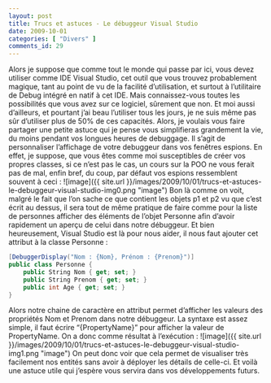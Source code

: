 ```yaml
---
layout: post
title: Trucs et astuces - Le débuggeur Visual Studio
date: 2009-10-01
categories: [ "Divers" ]
comments_id: 29 
---
```


Alors je suppose que comme tout le monde qui passe par ici, vous devez utiliser comme IDE Visual Studio, cet outil que vous trouvez probablement magique, tant au point de vu de la facilité d’utilisation, et surtout à l’utilitaire de Debug intégré en natif à cet IDE. Mais connaissez-vous toutes les possibilités que vous avez sur ce logiciel, sûrement que non. Et moi aussi d’ailleurs, et pourtant j’ai beau l’utiliser tous les jours, je ne suis même pas sûr d’utiliser plus de 50% de ces capacités. Alors, je voulais vous faire partager une petite astuce qui je pense vous simplifieras grandement la vie, du moins pendant vos longues heures de debuggage. Il s’agit de personnaliser l’affichage de votre debuggeur dans vos fenêtres espions. En effet, je suppose, que vous êtes comme moi susceptibles de créer vos propres classes, si ce n’est pas le cas, un cours sur la POO ne vous ferait pas de mal, enfin bref, du coup, par défaut vos espions ressemblent souvent à ceci : ![image]({{ site.url }}/images/2009/10/01/trucs-et-astuces-le-debuggeur-visual-studio-img0.png "image") Bon là comme on voit, malgré le fait que l’on sache ce que contient les objets p1 et p2 vu que c’est écrit au dessus, il sera tout de même pratique de faire comme pour la liste de personnes afficher des éléments de l’objet Personne afin d’avoir rapidement un aperçu de celui dans notre débuggeur. Et bien heureusement, Visual Studio est là pour nous aider, il nous faut ajouter cet attribut à la classe Personne :

```csharp
[DebuggerDisplay("Nom : {Nom}, Prénom : {Prenom}")]
public class Personne {
    public String Nom { get; set; }
    public String Prenom { get; set; }
    public int Age { get; set; }
}
```

Alors notre chaine de caractère en attribut permet d’afficher les valeurs des propriétés Nom et Prenom dans notre débuggeur. La syntaxe est assez simple, il faut écrire “{PropertyName}” pour afficher la valeur de PropertyName. On a donc comme résultat à l’exécution : ![image]({{ site.url }}/images/2009/10/01/trucs-et-astuces-le-debuggeur-visual-studio-img1.png "image") On peut donc voir que cela permet de visualiser très facilement nos entités sans avoir à déployer les détails de celle-ci. Et voilà une astuce utile qui j’espère vous servira dans vos développements futurs.
